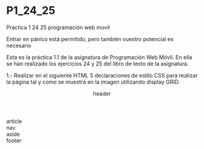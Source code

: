 # P1_24_25
Práctica 1 24 25 programación web movil

Entrar en pánico está permitido, pero también vuestro potencial es necesario


Esta es la práctica 1.1 de la asignatura de Programación Web Móvil. En ella se han realizado los ejercicios 24 y 25 del libro de texto de la asignatura.

1.- Realizar en el siguiente HTML 5 declaraciones de estilo CSS para realizar
la página tal y como se muestra en la imagen utilizando display GRID.
<!doctype html>
<html>
<head>
<meta charset="utf-8">
<title>ejercicio estructura</title>
</head>
<body>
<header>header</header>
<article>article</article>
<nav>nav</nav>
<aside>aside</aside>
<footer>footer</footer>
</body>
</html>
